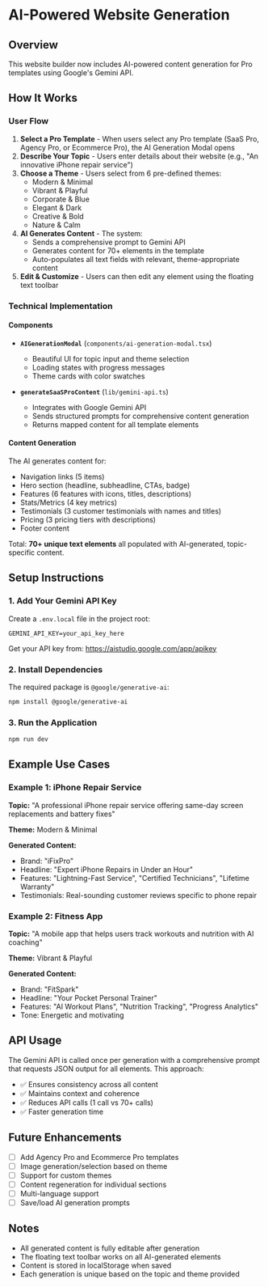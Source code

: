# AI-Powered Website Generation

## Overview

This website builder now includes AI-powered content generation for Pro templates using Google's Gemini API.

## How It Works

### User Flow

1. **Select a Pro Template** - When users select any Pro template (SaaS Pro, Agency Pro, or Ecommerce Pro), the AI Generation Modal opens
2. **Describe Your Topic** - Users enter details about their website (e.g., "An innovative iPhone repair service")
3. **Choose a Theme** - Users select from 6 pre-defined themes:
   - Modern & Minimal
   - Vibrant & Playful
   - Corporate & Blue
   - Elegant & Dark
   - Creative & Bold
   - Nature & Calm
4. **AI Generates Content** - The system:
   - Sends a comprehensive prompt to Gemini API
   - Generates content for 70+ elements in the template
   - Auto-populates all text fields with relevant, theme-appropriate content
5. **Edit & Customize** - Users can then edit any element using the floating text toolbar

### Technical Implementation

#### Components

- **`AIGenerationModal`** (`components/ai-generation-modal.tsx`)
  - Beautiful UI for topic input and theme selection
  - Loading states with progress messages
  - Theme cards with color swatches

- **`generateSaaSProContent`** (`lib/gemini-api.ts`)
  - Integrates with Google Gemini API
  - Sends structured prompts for comprehensive content generation
  - Returns mapped content for all template elements

#### Content Generation

The AI generates content for:
- Navigation links (5 items)
- Hero section (headline, subheadline, CTAs, badge)
- Features (6 features with icons, titles, descriptions)
- Stats/Metrics (4 key metrics)
- Testimonials (3 customer testimonials with names and titles)
- Pricing (3 pricing tiers with descriptions)
- Footer content

Total: **70+ unique text elements** all populated with AI-generated, topic-specific content.

## Setup Instructions

### 1. Add Your Gemini API Key

Create a `.env.local` file in the project root:

```env
GEMINI_API_KEY=your_api_key_here
```

Get your API key from: https://aistudio.google.com/app/apikey

### 2. Install Dependencies

The required package is `@google/generative-ai`:

```bash
npm install @google/generative-ai
```

### 3. Run the Application

```bash
npm run dev
```

## Example Use Cases

### Example 1: iPhone Repair Service

**Topic:** "A professional iPhone repair service offering same-day screen replacements and battery fixes"

**Theme:** Modern & Minimal

**Generated Content:**
- Brand: "iFixPro"
- Headline: "Expert iPhone Repairs in Under an Hour"
- Features: "Lightning-Fast Service", "Certified Technicians", "Lifetime Warranty"
- Testimonials: Real-sounding customer reviews specific to phone repair

### Example 2: Fitness App

**Topic:** "A mobile app that helps users track workouts and nutrition with AI coaching"

**Theme:** Vibrant & Playful

**Generated Content:**
- Brand: "FitSpark"
- Headline: "Your Pocket Personal Trainer"
- Features: "AI Workout Plans", "Nutrition Tracking", "Progress Analytics"
- Tone: Energetic and motivating

## API Usage

The Gemini API is called once per generation with a comprehensive prompt that requests JSON output for all elements. This approach:

- ✅ Ensures consistency across all content
- ✅ Maintains context and coherence
- ✅ Reduces API calls (1 call vs 70+ calls)
- ✅ Faster generation time

## Future Enhancements

- [ ] Add Agency Pro and Ecommerce Pro templates
- [ ] Image generation/selection based on theme
- [ ] Support for custom themes
- [ ] Content regeneration for individual sections
- [ ] Multi-language support
- [ ] Save/load AI generation prompts

## Notes

- All generated content is fully editable after generation
- The floating text toolbar works on all AI-generated elements
- Content is stored in localStorage when saved
- Each generation is unique based on the topic and theme provided
